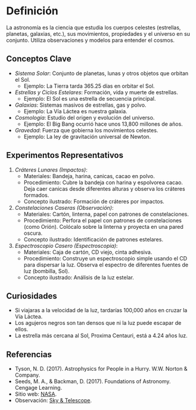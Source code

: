 # Definición

La astronomía es la ciencia que estudia los cuerpos celestes (estrellas, planetas, galaxias, etc.), sus movimientos, propiedades y el universo en su conjunto. Utiliza observaciones y modelos para entender el cosmos.

## Conceptos Clave

- *Sistema Solar*: Conjunto de planetas, lunas y otros objetos que orbitan el Sol.
  - Ejemplo: La Tierra tarda 365.25 días en orbitar el Sol.
- *Estrellas y Ciclos Estelares*: Formación, vida y muerte de estrellas.
  - Ejemplo: El Sol es una estrella de secuencia principal.
- *Galaxias*: Sistemas masivos de estrellas, gas y polvo.
  - Ejemplo: La Vía Láctea es nuestra galaxia.
- *Cosmología*: Estudio del origen y evolución del universo.
  - Ejemplo: El Big Bang ocurrió hace unos 13,800 millones de años.
- *Gravedad*: Fuerza que gobierna los movimientos celestes.
  - Ejemplo: La ley de gravitación universal de Newton.

## Experimentos Representativos

1. *Cráteres Lunares (Impactos)*:
   - Materiales: Bandeja, harina, canicas, cacao en polvo.
   - Procedimiento: Cubre la bandeja con harina y espolvorea cacao. Deja caer canicas desde diferentes alturas y observa los cráteres formados.
   - Concepto ilustrado: Formación de cráteres por impactos.
2. *Constelaciones Caseras (Observación)*:
   - Materiales: Cartón, linterna, papel con patrones de constelaciones.
   - Procedimiento: Perfora el papel con patrones de constelaciones (como Orión). Colócalo sobre la linterna y proyecta en una pared oscura.
   - Concepto ilustrado: Identificación de patrones estelares.
3. *Espectroscopio Casero (Espectroscopia)*:
   - Materiales: Caja de cartón, CD viejo, cinta adhesiva.
   - Procedimiento: Construye un espectroscopio simple usando el CD para dispersar la luz. Observa el espectro de diferentes fuentes de luz (bombilla, Sol).
   - Concepto ilustrado: Análisis de la luz estelar.

## Curiosidades

- Si viajaras a la velocidad de la luz, tardarías 100,000 años en cruzar la Vía Láctea.
- Los agujeros negros son tan densos que ni la luz puede escapar de ellos.
- La estrella más cercana al Sol, Proxima Centauri, está a 4.24 años luz.

## Referencias

- Tyson, N. D. (2017). Astrophysics for People in a Hurry. W.W. Norton & Company.
- Seeds, M. A., & Backman, D. (2017). Foundations of Astronomy. Cengage Learning.
- Sitio web: [NASA](https://www.nasa.gov/).
- Observación: [Sky & Telescope](https://skyandtelescope.org/).